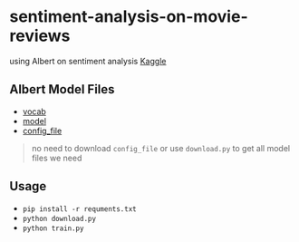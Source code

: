 # sentiment-analysis-on-movie-reviews
using Albert on sentiment analysis
[Kaggle](https://www.kaggle.com/c/sentiment-analysis-on-movie-reviews/data)

## Albert Model Files
- [vocab](https://s3.amazonaws.com/models.huggingface.co/bert/albert-large-spiece.model)
- [model](https://s3.amazonaws.com/models.huggingface.co/bert/albert-large-pytorch_model.bin)
- [config_file](https://s3.amazonaws.com/models.huggingface.co/bert/albert-large-config.json)
> no need to download `config_file`
> or use `download.py` to get all model files we need

## Usage
- `pip install -r requments.txt`
- `python download.py`
- `python train.py`
